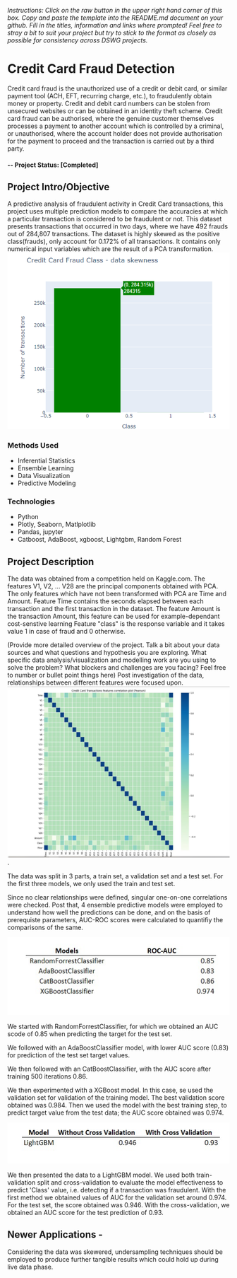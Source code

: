 
*Instructions: Click on the raw button in the upper right hand corner of this box.  Copy and paste the template into the README.md document on your github.  Fill in the titles, information and links where prompted! Feel free to stray a bit to suit your project but try to stick to the format as closely as possible for consistency across DSWG projects.*

# Credit Card Fraud Detection
Credit card fraud is the unauthorized use of a credit or debit card, or similar payment tool (ACH, EFT, recurring charge, etc.), to fraudulently obtain money or property. Credit and debit card numbers can be stolen from unsecured websites or can be obtained in an identity theft scheme. Credit card fraud can be authorised, where the genuine customer themselves processes a payment to another account which is controlled by a criminal, or unauthorised, where the account holder does not provide authorisation for the payment to proceed and the transaction is carried out by a third party.

#### -- Project Status: [Completed]

## Project Intro/Objective
A predictive analysis of fraudulent activity in Credit Card transactions, this project uses multiple prediction models to compare the accuracies at which a particular transaction is considered to be fraudulent or not. This dataset presents transactions that occurred in two days, where we have 492 frauds out of 284,807 transactions. The dataset is highly skewed as the positive class(frauds), only account for 0.172% of all transactions.
It contains only numerical input variables which are the result of a PCA transformation. ![alt text](https://github.com/AlpeshPatil34/Credit-Card-Fraud-Detection/blob/master/images/Desktop%20Screenshot%202021.12.31%20-%2012.38.29.68.png)

### Methods Used
* Inferential Statistics
* Ensemble Learning
* Data Visualization
* Predictive Modeling

### Technologies
* Python
* Plotly, Seaborn, Matlplotlib
* Pandas, jupyter
* Catboost, AdaBoost, xgboost, Lightgbm, Random Forest


## Project Description
The data was obtained from a competition held on Kaggle.com.
The features V1, V2, ... V28 are the principal components obtained with PCA.
The only features which have not been transformed with PCA are Time and Amount. Feature Time contains the seconds elapsed between each transaction and the first transaction in the dataset. The feature Amount is the transaction Amount, this feature can be used for example-dependant cost-senstive learning
Feature "class" is the response variable and it takes value 1 in case of fraud and 0 otherwise.

(Provide more detailed overview of the project.  Talk a bit about your data sources and what questions and hypothesis you are exploring. What specific data analysis/visualization and modelling work are you using to solve the problem? What blockers and challenges are you facing?  Feel free to number or bullet point things here)
Post investigation of the data, relationships between different features were focused upon. ![alt text](https://github.com/AlpeshPatil34/Credit-Card-Fraud-Detection/blob/master/images/Correlation%20plot%20with%20Pearsons.jpg). 

The data was split in 3 parts, a train set, a validation set and a test set. For the first three models, we only used the train and test set.

Since no clear relationships were defined, singular one-on-one correlations were checked. Post that, 4 ensemble predictive models were employed to understand how well the predictions can be done, and on the basis of prerequiste parameters, AUC-ROC scores were calculated to quantifiy the comparisons of the same.

![alt text](https://github.com/AlpeshPatil34/Credit-Card-Fraud-Detection/blob/master/images/ROC%20Analysis.jpg)

We started with RandomForrestClassifier, for which we obtained an AUC scode of 0.85 when predicting the target for the test set.

We followed with an AdaBoostClassifier model, with lower AUC score (0.83) for prediction of the test set target values.

We then followed with an CatBoostClassifier, with the AUC score after training 500 iterations 0.86.

We then experimented with a XGBoost model. In this case, se used the validation set for validation of the training model. The best validation score obtained was 0.984. Then we used the model with the best training step, to predict target value from the test data; the AUC score obtained was 0.974.

![alt text](https://github.com/AlpeshPatil34/Credit-Card-Fraud-Detection/blob/master/images/lightgbm%20ROC.jpg)

We then presented the data to a LightGBM model. We used both train-validation split and cross-validation to evaluate the model effectiveness to predict 'Class' value, i.e. detecting if a transaction was fraudulent. With the first method we obtained values of AUC for the validation set around 0.974. For the test set, the score obtained was 0.946.
With the cross-validation, we obtained an AUC score for the test prediction of 0.93.

## Newer Applications - 
Considering the data was skewered, undersampling techniques should be employed to produce further tangible results which could hold up during live data phase.

